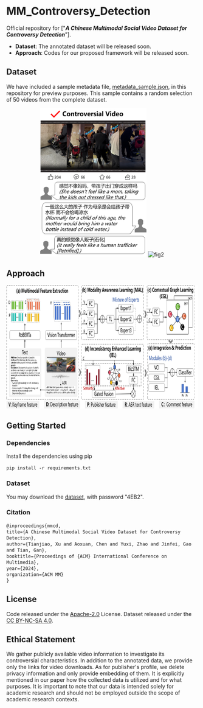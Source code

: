 # MM_Controversy_Detection

Official repository for ["***A Chinese Multimodal Social Video Dataset for Controversy Detection***"]. 

- **Dataset**: The annotated dataset will be released soon.
- **Approach**: Codes for our proposed framework will be released soon. 

## Dataset

We have included a sample metadata file, [metadata_sample.json](data/metadata_sample.json), in this repository for preview purposes. This sample contains a random selection of 50 videos from the complete dataset. 

<p align="center">
    <img src="figures/pic1.1.png" alt="fig1" width="280" height="390">
    <img src="figures/pic1.2.png" alt="fig2" width="280" height="390">
</p>

<!-- Annotation system:

<p align="center">
    <img src="figures/pic2.png" alt="fig3" width="700" height="350">
</p> -->

## Approach
<p align="center">
    <img src="figures/pic0.png" alt="fig0" width="900" height="325">
</p>

## Getting Started

### Dependencies

Install the dependencies using pip

```
pip install -r requirements.txt
```
### Dataset

You may download the [dataset](https://pan.quark.cn/s/379c4b020edd), with password "4EB2".

### Citation
```
@inproceedings{mmcd, 
title={A Chinese Multimodal Social Video Dataset for Controversy Detection}, 
author={Tianjiao, Xu and Aoxuan, Chen and Yuxi, Zhao and Jinfei, Gao and Tian, Gan}, 
booktitle={Proceedings of {ACM} International Conference on Multimedia},
year={2024}, 
organization={ACM MM} 
} 
```

## License
Code released under the [Apache-2.0](LICENSE) License. Dataset released under the [CC BY-NC-SA 4.0](https://creativecommons.org/licenses/by-sa/4.0/).

## Ethical Statement
We gather publicly available video information to investigate its controversial characteristics. In addition to the annotated data, we provide only the links for video downloads. As for publisher's profile, we delete privacy information and only provide embedding of them. It is explicitly mentioned in our paper how the collected data is utilized and for what purposes. It is important to note that our data is intended solely for academic research and should not be employed outside the scope of academic research contexts.
